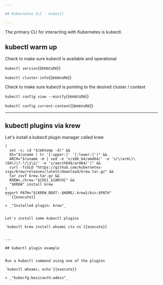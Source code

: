 ```yaml
---

## Kubernetes CLI - kubectl

---
```



The primary CLI for interacting with Kubernetes is kubectl.


## kubectl warm up

Check to make sure kubectl is available and operational

`kubectl version`{{execute}}

`kubectl cluster-info`{{execute}}


Check to make sure kubectl is pointing to the desired cluster / context

`kubectl config view --minify`{{execute}}

`kubectl config current-context`{{execute}}


---

## kubectl plugins via krew

Let's install a kubectl plugin manager called krew

```
(
  set -x; cd "$(mktemp -d)" &&
  OS="$(uname | tr '[:upper:]' '[:lower:]')" &&
  ARCH="$(uname -m | sed -e 's/x86_64/amd64/' -e 's/\(arm\)\(64\)\?.*/\1\2/' -e 's/aarch64$/arm64/')" &&
  curl -fsSLO "https://github.com/kubernetes-sigs/krew/releases/latest/download/krew.tar.gz" &&
  tar zxvf krew.tar.gz &&
  KREW=./krew-"${OS}_${ARCH}" &&
  "$KREW" install krew
)
export PATH="${KREW_ROOT:-$HOME/.krew}/bin:$PATH"
```{{execute}}

> _"Installed plugin: krew"_


Let's install some kubectl plugins

`kubectl krew install whoami ctx ns`{{execute}}


---

## kubectl plugin example


Run a kubectl command using one of the plugins

`kubectl whoami; echo`{{execute}}

> _"kubecfg:basicauth:admin"_

